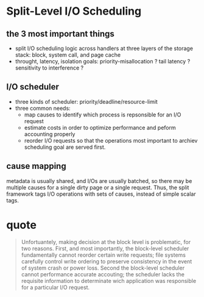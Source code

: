 # Split-Level I/O Scheduling

## the 3 most important things

* split I/O scheduling logic across handlers at three layers of the storage stack:
  block, system call, and page cache
* throught, latency, isolation goals: priority-misallocation ? tail latency ?
  sensitivity to interference ?

## I/O scheduler

* three kinds of scheduler: priority/deadline/resource-limit
* three common needs:
    * map causes to identify which process is repsonsible for an I/O request
    * estimate costs in order to optimize performance and peform accounting properly
    * reorder I/O requests so that the operations most important to archiev scheduling goal
      are served first.

## cause mapping

metadata is usually shared, and I/Os are usually batched, so there may be multiple causes
for a single dirty page or a single request. Thus, the split framework tags I/O operations
with sets of causes, instead of simple scalar tags.



# quote

>Unfortuantely, making decision at the block level is problematic, for two reasons.
>First, and most importantly, the block-level scheduler fundamentally cannot reorder
>certain write requests; file systems carefully control write ordering to preserve
>consistency in the event of system crash or power loss. Second the block-level
>scheduler cannot performance accurate accouting; the scheduler lacks the requisite
>information to determinate wich application was responsible for a particular I/O request.
